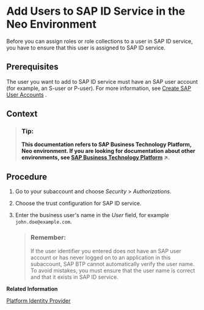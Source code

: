 <!-- loioe6dcbf41cee1443a899d3a6275715f7b -->

# Add Users to SAP ID Service in the Neo Environment

Before you can assign roles or role collections to a user in SAP ID service, you have to ensure that this user is assigned to SAP ID service.



<a name="loioe6dcbf41cee1443a899d3a6275715f7b__prereq_mvk_fdf_bhb"/>

## Prerequisites

The user you want to add to SAP ID service must have an SAP user account \(for example, an S-user or P-user\). For more information, see [Create SAP User Accounts](https://help.sap.com/viewer/ea72206b834e4ace9cd834feed6c0e09/Cloud/en-US/51ec990e1d6e42468eafb733a503c92b.html) .



<a name="loioe6dcbf41cee1443a899d3a6275715f7b__context_vnf_r3c_t3b"/>

## Context

> ### Tip:  
> **This documentation refers to SAP Business Technology Platform, Neo environment. If you are looking for documentation about other environments, see [SAP Business Technology Platform](https://help.sap.com/viewer/65de2977205c403bbc107264b8eccf4b/Cloud/en-US/6a2c1ab5a31b4ed9a2ce17a5329e1dd8.html "SAP Business Technology Platform (SAP BTP) is an integrated offering comprised of four technology portfolios: database and data management, application development and integration, analytics, and intelligent technologies. The platform offers users the ability to turn data into business value, compose end-to-end business processes, and build and extend SAP applications quickly.") :arrow_upper_right:.**



<a name="loioe6dcbf41cee1443a899d3a6275715f7b__steps_unm_1rf_bhb"/>

## Procedure

1.  Go to your subaccount and choose *Security* \> *Authorizations*.

2.  Choose the trust configuration for SAP ID service.

3.  Enter the business user's name in the *User* field, for example `john.doe@example.com`.

    > ### Remember:  
    > If the user identifier you entered does not have an SAP user account or has never logged on to an application in this subaccount, SAP BTP cannot automatically verify the user name. To avoid mistakes, you must ensure that the user name is correct and that it exists in SAP ID service.


**Related Information**  


[Platform Identity Provider](../60-security-neo/platform-identity-provider-80edbe7.md "The platform identity provider is the user base for access to your SAP BTP subaccount in the Neo environment. The default user base is provided by SAP ID Service. You can switch to an Identity Authentication tenant if you want to use a custom user base.")

